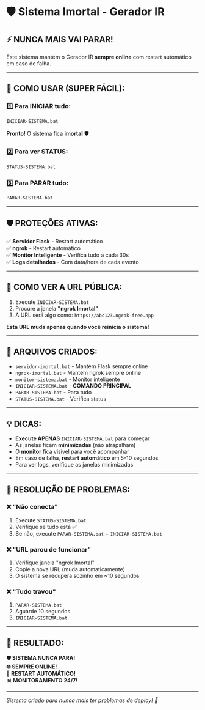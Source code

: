 # 🛡️ Sistema Imortal - Gerador IR

## ⚡ **NUNCA MAIS VAI PARAR!**

Este sistema mantém o Gerador IR **sempre online** com restart automático em caso de falha.

---

## 🚀 **COMO USAR (SUPER FÁCIL):**

### 1️⃣ **Para INICIAR tudo:**
```bash
INICIAR-SISTEMA.bat
```
**Pronto!** O sistema fica **imortal** 🛡️

### 2️⃣ **Para ver STATUS:**
```bash
STATUS-SISTEMA.bat
```

### 3️⃣ **Para PARAR tudo:**
```bash
PARAR-SISTEMA.bat
```

---

## 🛡️ **PROTEÇÕES ATIVAS:**

✅ **Servidor Flask** - Restart automático  
✅ **ngrok** - Restart automático  
✅ **Monitor Inteligente** - Verifica tudo a cada 30s  
✅ **Logs detalhados** - Com data/hora de cada evento  

---

## 📱 **COMO VER A URL PÚBLICA:**

1. Execute `INICIAR-SISTEMA.bat`
2. Procure a janela **"ngrok Imortal"**
3. A URL será algo como: `https://abc123.ngrok-free.app`

**Esta URL muda apenas quando você reinicia o sistema!**

---

## 🔧 **ARQUIVOS CRIADOS:**

- `servidor-imortal.bat` - Mantém Flask sempre online
- `ngrok-imortal.bat` - Mantém ngrok sempre online  
- `monitor-sistema.bat` - Monitor inteligente
- `INICIAR-SISTEMA.bat` - **COMANDO PRINCIPAL**
- `PARAR-SISTEMA.bat` - Para tudo
- `STATUS-SISTEMA.bat` - Verifica status

---

## 💡 **DICAS:**

- **Execute APENAS** `INICIAR-SISTEMA.bat` para começar
- As janelas ficam **minimizadas** (não atrapalham)
- O **monitor** fica visível para você acompanhar
- Em caso de falha, **restart automático** em 5-10 segundos
- Para ver logs, verifique as janelas minimizadas

---

## 🚨 **RESOLUÇÃO DE PROBLEMAS:**

### ❌ **"Não conecta"**
1. Execute `STATUS-SISTEMA.bat`
2. Verifique se tudo está ✅
3. Se não, execute `PARAR-SISTEMA.bat` + `INICIAR-SISTEMA.bat`

### ❌ **"URL parou de funcionar"**  
1. Verifique janela "ngrok Imortal"
2. Copie a nova URL (muda automaticamente)
3. O sistema se recupera sozinho em ~10 segundos

### ❌ **"Tudo travou"**
1. `PARAR-SISTEMA.bat`
2. Aguarde 10 segundos  
3. `INICIAR-SISTEMA.bat`

---

## 🎯 **RESULTADO:**

**🛡️ SISTEMA NUNCA PARA!**  
**🌐 SEMPRE ONLINE!**  
**🔄 RESTART AUTOMÁTICO!**  
**📊 MONITORAMENTO 24/7!**

---

*Sistema criado para nunca mais ter problemas de deploy! 🚀*